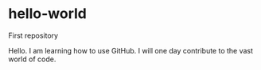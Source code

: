 # hello-world
First repository

Hello. I am learning how to use GitHub. I will one day contribute to the vast world of code.
